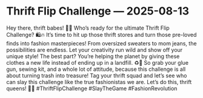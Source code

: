# Thrift Flip Challenge — 2025-08-13

Hey there, thrift babes! 💁‍♀️ Who’s ready for the ultimate Thrift Flip Challenge? 🛍️🔥 It’s time to hit up those thrift stores and turn those pre-loved finds into fashion masterpieces! From oversized sweaters to mom jeans, the possibilities are endless. Let your creativity run wild and show off your unique style! The best part? You’re helping the planet by giving these clothes a new life instead of ending up in a landfill. ♻️💚 So grab your glue gun, sewing kit, and a whole lot of attitude, because this challenge is all about turning trash into treasure! Tag your thrift squad and let’s see who can slay this challenge like the true fashionistas we are. Let’s do this, thrift queens! 👑✨ #ThriftFlipChallenge #SlayTheGame #FashionRevolution